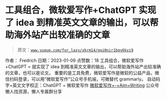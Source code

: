 # 工具组合，微软爱写作+ChatGPT 实现了 idea 到精准英文文章的输出，可以帮助海外站产出较准确的文章

> 原文：[`www.yuque.com/for_lazy/xkrm14/goi0nir1bqy6kvi9`](https://www.yuque.com/for_lazy/xkrm14/goi0nir1bqy6kvi9)

<ne-p id="u134f1e73" data-lake-id="u134f1e73"><ne-text id="uf3e69419">作者： Fredrich</ne-text></ne-p> <ne-p id="uf13683f7" data-lake-id="uf13683f7"><ne-text id="u8d6396c9">日期：2023-01-09</ne-text></ne-p> <ne-p id="u1e3996ee" data-lake-id="u1e3996ee"><ne-text id="ub3d66bb4">点赞数：</ne-text><ne-text id="u741acc51" ne-bold="true">18</ne-text></ne-p> <ne-hole id="ucc784287" data-lake-id="ucc784287"><ne-card data-card-name="hr" data-card-type="block" id="zgAPD" data-event-boundary="card"><ne-p id="ueed1f687" data-lake-id="ueed1f687"><ne-text id="u0a53cf58">工具组合，微软爱写作+ChatGPT = 就实现了 idea 到精准英文文章的输出，可以帮助海外站产出较准确的文章，也可以是论文。</ne-text> <ne-text id="u45af286a">重要的是工具免费，微软爱写作是微软的公益产品，微信扫码登录，可以用“微软爱写作”公众号手机端，可微替代 grammarly。</ne-text> <ne-text id="u1c8e28b1">自动码字+英文文字校正：ChatGPT + 微软爱写作</ne-text> [<ne-text id="u2f4091d2">微软爱写作+-+Aim+Writing</ne-text>](http://aimwriting.mtutor.engkoo.com/)</ne-p> <ne-hole id="u5801b70e" data-lake-id="u5801b70e"><ne-card data-card-name="hr" data-card-type="block" id="NuzrW" data-event-boundary="card"><ne-p id="u79b6ad38" data-lake-id="u79b6ad38"><ne-text id="u2b5f2d07">公众号懒人找资源，懒人专属群分享</ne-text></ne-p></ne-card></ne-hole></ne-card></ne-hole>